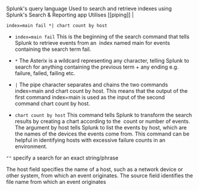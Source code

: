 Splunk's query language
Used to search and retrieve indexes using Splunk's Search & Reporting app
Utilises [[piping]] | 

`index=main fail *| chart count by host`

 - `index=main fail` This is the beginning of the search command that tells Splunk to retrieve events from an  index named main for events containing the search term fail. 
   
 - `*` The Asterix is a wildcard representing any character, telling Splunk to search for anything containing the previous term + any ending e.g. failure, failed, failing etc.

 - `|` The pipe character separates and chains the two commands index=main and chart count by host. This means that the output of the first command index=main is used as the input of the second command chart count by host. 
 
 - `chart count by host` This command tells Splunk to transform the search results by creating a chart according to the  count or number of events. The argument by host tells Splunk to list the events by host, which are the names of the devices the events come from. This command can be helpful in identifying hosts with excessive failure counts in an environment.

`""` specify a search for an exact string/phrase

The host field specifies the name of a host, such as a network device or other system, from which an event originates.
The source field identifies the file name from which an event originates